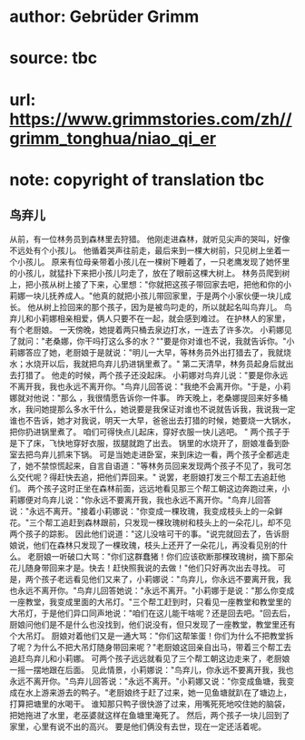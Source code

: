 # author: Gebrüder Grimm
# source: tbc
# url: https://www.grimmstories.com/zh//grimm_tonghua/niao_qi_er
# note: copyright of translation tbc

## 鸟弃儿 

从前，有一位林务员到森林里去狩猎。
他刚走进森林，就听见尖声的哭叫，好像不远处有个小孩儿。
他循着哭声往前走，最后来到一棵大树前，只见树上坐着一个小孩儿。
原来有位母亲带着小孩儿在一棵树下睡着了，一只老鹰发现了她怀里的小孩儿，就猛扑下来把小孩儿叼走了，放在了眼前这棵大树上。
林务员爬到树上，把小孩从树上接了下来，心里想："你就把这孩子带回家去吧，把他和你的小莉娜一块儿抚养成人。"他真的就把小孩儿带回家里，于是两个小家伙便一块儿成长。
他从树上捡回来的那个孩子，因为是被鸟叼走的，所以就起名叫鸟弃儿。
鸟弃儿和小莉娜相亲相爱，俩人只要不在一起，就会感到难过。
在护林人的家里，有个老厨娘。
一天傍晚，她提着两只桶去泉边打水，一连去了许多次。
小莉娜见了就问："老桑娜，你干吗打这么多的水？""要是你对谁也不说，我就告诉你。"小莉娜答应了她，老厨娘于是就说："明儿一大早，等林务员外出打猎去了，我就烧水；水烧开以后，我就把鸟弃儿扔进锅里煮了。"
第二天清早，林务员起身后就出去打猎了。 他走的时候，两个孩子还没起床。
小莉娜对鸟弃儿说："要是你永远不离开我，我也永远不离开你。"鸟弃儿回答说："我绝不会离开你。"于是，小莉娜就对他说："那么
，我很情愿告诉你一件事。
昨天晚上，老桑娜提回来好多桶水，我问她提那么多水干什么，她说要是我保证对谁也不说就告诉我，我说我一定谁也不告诉，她才对我说，明天一大早，爸爸出去打猎的时候，她要烧一大锅水，把你扔进锅里煮了。
咱们可得快点儿起床，穿好衣服一快儿逃吧。 "
两个孩子于是下了床，飞快地穿好衣服，拔腿就跑了出去。
锅里的水烧开了，厨娘准备到卧室去把鸟弃儿抓来下锅。
可是当她走进卧室，来到床边一看，两个孩子全都逃走了，她不禁惊慌起来，自言自语道："等林务员回来发现两个孩子不见了，我可怎么交代呢？得赶快去追，把他们弄回来。"
说罢，老厨娘打发三个帮工去追赶他们。
两个孩子这时正坐在森林前面，远远地看见那三个帮工朝这边奔跑过来，小莉娜便对鸟弃儿说："你永远不要离开我，我也永远不离开你。"鸟弃儿回答说："永远不离开。"接着小莉娜说："你变成一棵玫瑰，我变成枝头上的一朵鲜花。"三个帮工追赶到森林跟前，只发现一棵玫瑰树和枝头上的一朵花儿，却不见两个孩子的踪影。
因此他们说道："这儿没啥可干的事。"说完就回去了，告诉厨娘说，他们在森林只发现了一棵玫瑰，枝头上还开了一朵花儿，再没看见别的什么。
老厨娘一听破口大骂："你们这群蠢猪！你们应该砍断那棵玫瑰树，摘下那朵花儿随身带回来才是。快去！赶快照我说的去做！"他们只好再次出去寻找。
可是，两个孩子老远看见他们又来了，小莉娜说："鸟弃儿，你永远不要离开我，我也永远不离开你。"鸟弃儿回答她说："永远不离开。"小莉娜于是说："那么你变成一座教堂，我变成里面的大吊灯。"三个帮工赶到时，只看见一座教堂和教堂里的大吊灯，于是他们异口同声地说："咱们在这儿能干啥呢？还是回去吧。"回去后，厨娘问他们是不是什么也没找到，他们说没有，但只发现了一座教堂，教堂里还有个大吊灯。
厨娘对着他们又是一通大骂："你们这帮笨蛋！你们为什么不把教堂拆了呢？为什么不把大吊灯随身带回来呢？"老厨娘这回亲自出马，带着三个帮工去追赶鸟弃儿和小莉娜。
可两个孩子远远就看见了三个帮工朝这边走来了，老厨娘一摇一摆地跟在后面。
见此情景，小莉娜说："鸟弃儿，你永远不要离开我，我也永远不离开你。"鸟弃儿回答说："永远不离开。"小莉娜又说："你变成鱼塘，我变成在水上游来游去的鸭子。"老厨娘终于赶了过来，她一见鱼塘就趴在了塘边上，打算把塘里的水喝干。
谁知那只鸭子很快游了过来，用嘴死死地咬住她的脑袋，把她拖进了水里，老巫婆就这样在鱼塘里淹死了。
然后，两个孩子一块儿回到了家里，心里有说不出的高兴。
要是他们俩没有去世，现在一定还活着呢。
